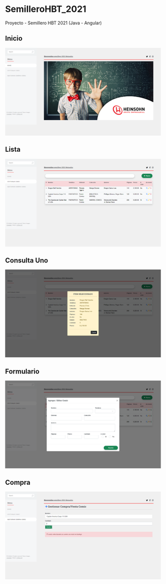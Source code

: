 # SemilleroHBT_2021
Proyecto - Semillero HBT 2021 (Java - Angular)

## Inicio

<img src="screenshot/inicio.png">

## Lista

<img src="screenshot/listar.png">

## Consulta Uno

<img src="screenshot/consulta_uno.png">

## Formulario

<img src="screenshot/formulario.png">

## Compra

<img src="screenshot/compra.png">
